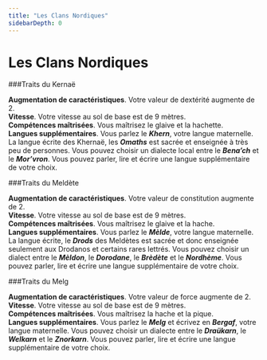 ```yaml
---
title: "Les Clans Nordiques"
sidebarDepth: 0
---
```

# Les Clans Nordiques

###Traits du Kernaë

**Augmentation de caractéristiques**. Votre valeur de dextérité augmente de 2.  	 
**Vitesse**. Votre vitesse au sol de base est de 9 mètres.  
**Compétences maîtrisées**. Vous maîtrisez le glaive et la hachette.  
**Langues supplémentaires**. Vous parlez le ***Khern***, votre langue maternelle. La langue écrite des Khernaë, les ***Omaths*** est sacrée et enseignée à très peu de personnes. Vous pouvez choisir un dialecte local entre le ***Bena’ch*** et le ***Mor’vron***. Vous pouvez parler, lire et écrire une langue supplémentaire de votre choix.  

###Traits du Meldète

**Augmentation de caractéristiques**. Votre valeur de constitution  augmente de 2.  	 
**Vitesse**. Votre vitesse au sol de base est de 9 mètres.  
**Compétences maîtrisées**. Vous maîtrisez le glaive et la hache.  	 
**Langues supplémentaires**. Vous parlez le ***Mèlde***, votre langue maternelle. La langue écrite, le ***Drods*** des Meldètes est sacrée et donc enseignée seulement aux Drodanos et certains rares lettrés. Vous pouvez choisir un dialect entre le ***Mèldon***, le ***Dorodane***, le ***Brèdète*** et le ***Nordhème***. Vous pouvez parler, lire et écrire une langue supplémentaire de votre choix.  

###Traits du Melg

**Augmentation de caractéristiques**. Votre valeur de force  augmente de 2.  	 
**Vitesse**. Votre vitesse au sol de base est de 9 mètres.  
**Compétences maîtrisées**. Vous maîtrisez la hache et la pique.  
**Langues supplémentaires**. Vous parlez le ***Melg*** et écrivez en ***Bergaf***, votre langue maternelle.  Vous pouvez choisir un dialecte entre le ***Draükarn***, le ***Welkarn*** et le ***Znorkarn***. Vous pouvez parler, lire et écrire une langue supplémentaire de votre choix.  
